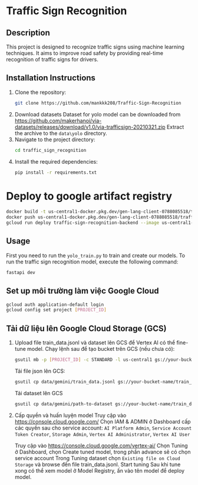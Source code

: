 # Traffic Sign Recognition

## Description
This project is designed to recognize traffic signs using machine learning techniques. It aims to improve road safety by providing real-time recognition of traffic signs for drivers.

## Installation Instructions
1. Clone the repository:
   ```bash
   git clone https://github.com/mankkk208/Traffic-Sign-Recognition
   ```
2. Download datasets 
   Dataset for yolo model can be downloaded from https://github.com/makerhanoi/via-datasets/releases/download/v1.0/via-trafficsign-20210321.zip
   Extract the archive to the `data\yolo` directory.
4. Navigate to the project directory:
   ```bash
   cd traffic_sign_recognition
   ```
5. Install the required dependencies:
   ```bash
   pip install -r requirements.txt
   ```

# Deploy to google artifact registry
```bash
docker build -t us-central1-docker.pkg.dev/gen-lang-client-0788085518/traffic-sign-recognition-backend/traffic-sign-recognition-backend:latest .
docker push us-central1-docker.pkg.dev/gen-lang-client-0788085518/traffic-sign-recognition-backend/traffic-sign-recognition-backend:latest
gcloud run deploy traffic-sign-recognition-backend --image us-central1-docker.pkg.dev/gen-lang-client-0788085518/traffic-sign-recognition-backend/traffic-sign-recognition-backend:latest --platform managed --region us-central1 --allow-unauthenticated --memory 8Gi --cpu 2
```


## Usage
First you need to run the `yolo_train.py` to train and create our models.
To run the traffic sign recognition model, execute the following command:
```bash
fastapi dev
```

## Set up môi trường làm việc Google Cloud
```bash
gcloud auth application-default login
gcloud config set project [PROJECT_ID]
```

## Tải dữ liệu lên Google Cloud Storage (GCS)
1. Upload file train_data.jsonl và dataset lên GCS để Vertex AI có thể fine-tune model.
   Chạy lệnh sau để tạo bucket trên GCS (nếu chưa có):
   ```bash
   gsutil mb -p [PROJECT_ID] -c STANDARD -l us-central1 gs://your-bucket-name/
   ```
   Tải file json lên GCS:
   ```bash
   gsutil cp data/gemini/train_data.jsonl gs://your-bucket-name/train_data.jsonl
   ```
   Tải dataset lên GCS
   ```bash
   gsutil cp data/gemini/path-to-dataset gs://your-bucket-name/train_data.jsonl
   ```
2. Cấp quyền và huấn luyện model
   Truy cập vào https://console.cloud.google.com/
   Chọn IAM & ADMIN ở Dashboard
   cấp các quyền sau cho service account: `AI Platform Admin`, `Service Account Token Creator`, `Storage Admin`, `Vertex AI Administrator`, `Vertex AI User`

   Truy cập vào https://console.cloud.google.com/vertex-ai/
   Chọn Tuning ở Dashboard, chọn Create tuned model, trong phần advance sẽ có chọn service account
   Trong Tuning dataset chọn `Existing file on Cloud Storage` và browse đến file train_data.jsonl. Start tuning
   Sau khi tune xong có thể xem model ở Model Registry, ấn vào tên model để deploy model.